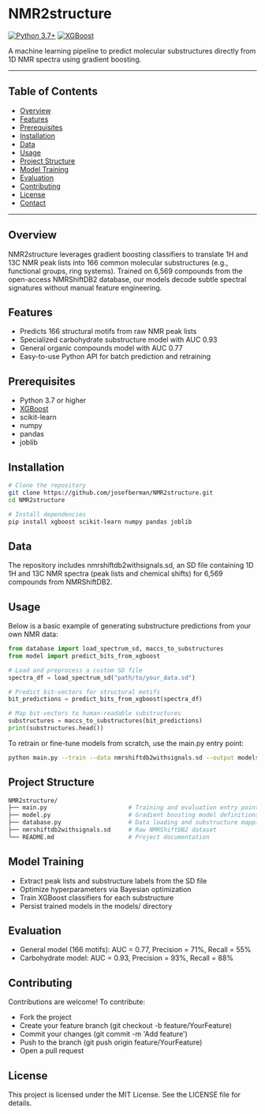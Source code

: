 # NMR2structure

[![Python 3.7+](https://img.shields.io/badge/python-3.7%2B-blue)](https://www.python.org/) [![XGBoost](https://img.shields.io/badge/XGBoost-1.6-orange)](https://xgboost.readthedocs.io/)

A machine learning pipeline to predict molecular substructures directly from 1D NMR spectra using gradient boosting.

---

## Table of Contents

- [Overview](#overview)
- [Features](#features)
- [Prerequisites](#prerequisites)
- [Installation](#installation)
- [Data](#data)
- [Usage](#usage)
- [Project Structure](#project-structure)
- [Model Training](#model-training)
- [Evaluation](#evaluation)
- [Contributing](#contributing)
- [License](#license)
- [Contact](#contact)

---

## Overview

NMR2structure leverages gradient boosting classifiers to translate 1H and 13C NMR peak lists into 166 common molecular substructures (e.g., functional groups, ring systems). Trained on 6,569 compounds from the open-access NMRShiftDB2 database, our models decode subtle spectral signatures without manual feature engineering.

## Features

- Predicts 166 structural motifs from raw NMR peak lists  
- Specialized carbohydrate substructure model with AUC 0.93  
- General organic compounds model with AUC 0.77  
- Easy-to-use Python API for batch prediction and retraining  

## Prerequisites

- Python 3.7 or higher  
- [XGBoost](https://xgboost.readthedocs.io/)  
- scikit-learn  
- numpy  
- pandas  
- joblib  

## Installation

```bash
# Clone the repository
git clone https://github.com/josefberman/NMR2structure.git
cd NMR2structure

# Install dependencies
pip install xgboost scikit-learn numpy pandas joblib
```

## Data

The repository includes nmrshiftdb2withsignals.sd, an SD file containing 1D 1H and 13C NMR spectra (peak lists and chemical shifts) for 6,569 compounds from NMRShiftDB2.

## Usage

Below is a basic example of generating substructure predictions from your own NMR data:
```python
from database import load_spectrum_sd, maccs_to_substructures
from model import predict_bits_from_xgboost

# Load and preprocess a custom SD file
spectra_df = load_spectrum_sd("path/to/your_data.sd")

# Predict bit-vectors for structural motifs
bit_predictions = predict_bits_from_xgboost(spectra_df)

# Map bit-vectors to human-readable substructures
substructures = maccs_to_substructures(bit_predictions)
print(substructures.head())
```

To retrain or fine-tune models from scratch, use the main.py entry point:
```bash
python main.py --train --data nmrshiftdb2withsignals.sd --output models/
```

## Project Structure

```bash
NMR2structure/
├── main.py                       # Training and evaluation entry point
├── model.py                      # Gradient boosting model definitions
├── database.py                   # Data loading and substructure mapping
├── nmrshiftdb2withsignals.sd     # Raw NMRShiftDB2 dataset
└── README.md                     # Project documentation
```
## Model Training

* Extract peak lists and substructure labels from the SD file
* Optimize hyperparameters via Bayesian optimization
* Train XGBoost classifiers for each substructure
* Persist trained models in the models/ directory

## Evaluation

* General model (166 motifs): AUC = 0.77, Precision = 71%, Recall = 55%
* Carbohydrate model: AUC = 0.93, Precision = 93%, Recall = 88%

## Contributing

Contributions are welcome! To contribute:
* Fork the project
* Create your feature branch (git checkout -b feature/YourFeature)
* Commit your changes (git commit -m 'Add feature')
* Push to the branch (git push origin feature/YourFeature)
* Open a pull request

## License
This project is licensed under the MIT License. See the LICENSE file for details.

